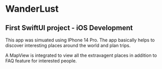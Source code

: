 # WanderLust
## First SwiftUI project - iOS Development

This app was simuated using IPhone 14 Pro. The app basically helps to discover interesting places around the world and plan trips. 

A MapView is integrated to view all the extravagent places in addition to FAQ feature for interested people.
